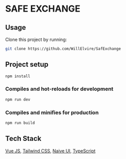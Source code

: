 # SAFE EXCHANGE

## Usage

Clone this project by running:

```sh
git clone https://github.com/WillElvire/SafExchange
```
## Project setup

```sh
npm install
```

### Compiles and hot-reloads for development

```sh
npm run dev
```

### Compiles and minifies for production

```sh
npm run build
```

## Tech Stack

[Vue JS](https://vuejs.org/), [Tailwind CSS](https://tailwindcss.com/), [Naive UI](https://www.naiveui.com), [TypeScript](https://www.typescriptlang.org/)
